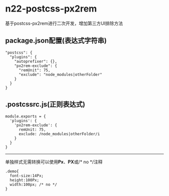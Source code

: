 # n22-postcss-px2rem

基于postcss-px2rem进行二次开发，增加第三方UI排除方法

## package.json配置(表达式字符串)
```
"postcss": {
  "plugins": {
    "autoprefixer": {},
    "px2rem-exclude": {
      "remUnit": 75,
      "exclude": "node_modules|otherFolder"
    }
  }
}
```

## .postcssrc.js(正则表达式)
```
module.exports = {
  'plugins': {
    'px2rem-exclude': {
      remUnit: 75,
      exclude: /node_modules|otherFolder/i
    }
  }
}
```
----
单独样式无需转换可以使用**Px**、**PX**或/* no */注释
```
.demo{
  font-size:14Px;
  height:100Px;
  width:100px; /* no */
}
```